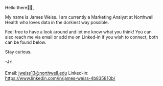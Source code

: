 Hello there👋🏻,

My name is James Weiss. I am currently a Marketing Analyst at Northwell Health who loves data in the dorkiest way possible.

Feel free to have a look around and let me know what you think! You can also reach me via email or add me on Linked-in if you wish to connect, both can be found below.

Stay curious.

-J⚡

Email:  jweiss13@northwell.edu
Linked-in:  https://www.linkedin.com/in/james-weiss-4b835810b/

